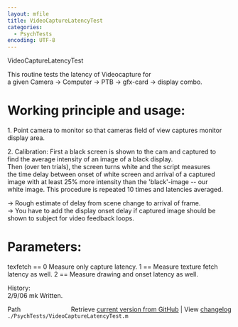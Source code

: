 ```yaml
---
layout: mfile
title: VideoCaptureLatencyTest
categories:
  - PsychTests
encoding: UTF-8
---
```


VideoCaptureLatencyTest  

This routine tests the latency of Videocapture for  
a given Camera -\> Computer -\> PTB -\> gfx-card -\> display combo.  

# Working principle and usage:  

1\. Point camera to monitor so that cameras field of view captures monitor  
display area.  

2\. Calibration: First a black screen is shown to the cam and captured to  
find the average intensity of an image of a black display.  
Then (over ten trials), the screen turns white and the script measures  
the time delay between onset of white screen and arrival of a captured  
image with at least 25% more intensity than the 'black'-image -- our  
white image. This procedure is repeated 10 times and latencies averaged.  

-\> Rough estimate of delay from scene change to arrival of frame.  
-\> You have to add the display onset delay if captured image should be  
shown to subject for video feedback loops.  

# Parameters:  

texfetch == 0 Measure only capture latency. 1 == Measure texture fetch  
latency as well. 2 == Measure drawing and onset latency as well.  

History:  
2/9/06 mk Written.  


<div class="code_header" style="text-align:right;">
  <span style="float:left;">Path&nbsp;&nbsp;</span> <span class="counter">Retrieve <a href=
  "https://raw.github.com/Psychtoolbox-3/Psychtoolbox-3/beta/./PsychTests/VideoCaptureLatencyTest.m">current version from GitHub</a> | View <a href=
  "https://github.com/Psychtoolbox-3/Psychtoolbox-3/commits/beta/./PsychTests/VideoCaptureLatencyTest.m">changelog</a></span>
</div>
<div class="code">
  <code>./PsychTests/VideoCaptureLatencyTest.m</code>
</div>

